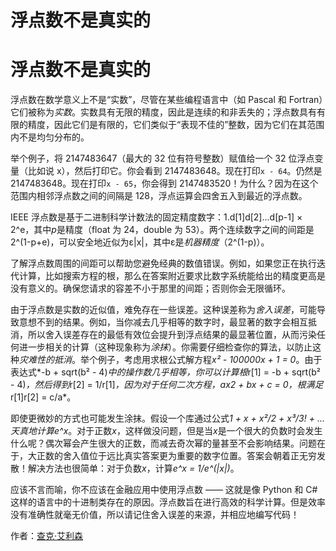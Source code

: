 # 浮点数不是真实的

# 浮点数不是真实的

浮点数在数学意义上不是“实数”，尽管在某些编程语言中（如 Pascal 和 Fortran）它们被称为*实数*。实数具有无限的精度，因此是连续的和非丢失的；浮点数具有有限的精度，因此它们是有限的，它们类似于“表现不佳的”整数，因为它们在其范围内不是均匀分布的。

举个例子，将 2147483647（最大的 32 位有符号整数）赋值给一个 32 位浮点变量（比如说 x），然后打印它。你会看到 2147483648。现在打印`x - 64`。仍然是 2147483648。现在打印`x - 65`，你会得到 2147483520！为什么？因为在这个范围内相邻浮点数之间的间隔是 128，浮点运算会四舍五入到最近的浮点数。

IEEE 浮点数是基于二进制科学计数法的固定精度数字：1.d[1]d[2]...d[p-1] × 2^e，其中*p*是精度（float 为 24，double 为 53）。两个连续数字之间的间距是 2^(1-p+e)，可以安全地近似为ε|x|，其中ε是*机器精度*（2^(1-p)）。

了解浮点数周围的间距可以帮助您避免经典的数值错误。例如，如果您正在执行迭代计算，比如搜索方程的根，那么在答案附近要求比数字系统能给出的精度更高是没有意义的。确保您请求的容差不小于那里的间距；否则你会无限循环。

由于浮点数是实数的近似值，难免存在一些误差。这种误差称为*舍入误差*，可能导致意想不到的结果。例如，当你减去几乎相等的数字时，最显著的数字会相互抵消，所以舍入误差存在的最低有效位会提升到浮点结果的最显著位置，从而污染任何进一步相关的计算（这种现象称为*涂抹*）。你需要仔细检查你的算法，以防止这种*灾难性的抵消*。举个例子，考虑用求根公式解方程*x² - 100000x + 1 = 0*。由于表达式*-b + sqrt(b² - 4)*中的操作数几乎相等，你可以计算根*r[1] = -b + sqrt(b² - 4)*，然后得到*r[2] = 1/r[1]*，因为对于任何二次方程，ax2 + bx + c = 0，根满足*r[1]r[2] = c/a*。

即使更微妙的方式也可能发生涂抹。假设一个库通过公式*1 + x + x²/2 + x³/3! + ...*天真地计算*e^x*。对于正数*x*，这样做没问题，但是当*x*是一个很大的负数时会发生什么呢？偶次幂会产生很大的正数，而减去奇次幂的量甚至不会影响结果。问题在于，大正数的舍入值位于远比真实答案更为重要的数字位置。答案会朝着正无穷发散！解决方法也很简单：对于负数*x*，计算*e^x = 1/e^(|x|)*。

应该不言而喻，你不应该在金融应用中使用浮点数 —— 这就是像 Python 和 C# 这样的语言中的十进制类存在的原因。浮点数旨在进行高效的科学计算。但是效率没有准确性就毫无价值，所以请记住舍入误差的来源，并相应地编写代码！

作者：[查克·艾利森](http://programmer.97things.oreilly.com/wiki/index.php/Chuck_Allison)
